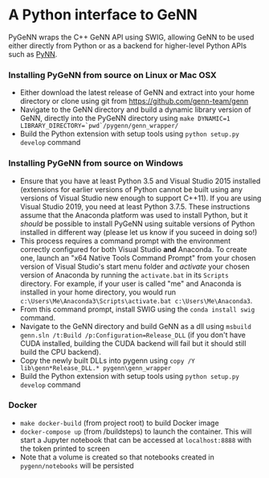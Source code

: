# A Python interface to GeNN
PyGeNN wraps the C++ GeNN API using SWIG, allowing GeNN to be used either directly from Python or as a backend for higher-level Python APIs such as [PyNN](https://github.com/genn-team/pynn_genn).

### Installing PyGeNN from source on Linux or Mac OSX
 - Either download the latest release of GeNN and extract into your home directory or clone using git from https://github.com/genn-team/genn
 - Navigate to the GeNN directory and build a dynamic library version of GeNN, directly into the PyGeNN directory using ``make DYNAMIC=1 LIBRARY_DIRECTORY=`pwd`/pygenn/genn_wrapper/``
 - Build the Python extension with setup tools using ``python setup.py develop`` command
 
### Installing PyGeNN from source on Windows
 - Ensure that you have at least Python 3.5 and Visual Studio 2015 installed (extensions for earlier versions of Python cannot be built using any versions of Visual Studio new enough to support C++11). If you are using Visual Studio 2019, you need at least Python 3.7.5. These instructions assume that the Anaconda platform was used to install Python, but it _should_ be possible to install PyGeNN using suitable versions of Python installed in different way (please let us know if you suceed in doing so!)
 - This process requires a command prompt with the environment correctly configured for both Visual Studio **and** Anaconda. To create one, launch an "x64 Native Tools Command Prompt" from your chosen version of Visual Studio's start menu folder and _activate_ your chosen version of Anaconda by running the ``activate.bat`` in its ``Scripts`` directory. For example, if your user is called "me" and Anaconda is installed in your home directory, you would run ``c:\Users\Me\Anaconda3\Scripts\activate.bat c:\Users\Me\Anaconda3``.
 - From this command prompt, install SWIG using the ``conda install swig`` command.
 - Navigate to the GeNN directory and build GeNN as a dll using ``msbuild genn.sln /t:Build /p:Configuration=Release_DLL`` (if you don't have CUDA installed, building the CUDA backend will fail but it should still build the CPU backend).
 - Copy the newly built DLLs into pygenn using ``copy /Y lib\genn*Release_DLL.* pygenn\genn_wrapper``
 - Build the Python extension with setup tools using ``python setup.py develop`` command

### Docker
 - `make docker-build` (from project root) to build Docker image
 - `docker-compose up` (from /buildsteps) to launch the container. This will start a Jupyter notebook that can be accessed at `localhost:8888` with the token printed to screen
 - Note that a volume is created so that notebooks created in `pygenn/notebooks` will be persisted